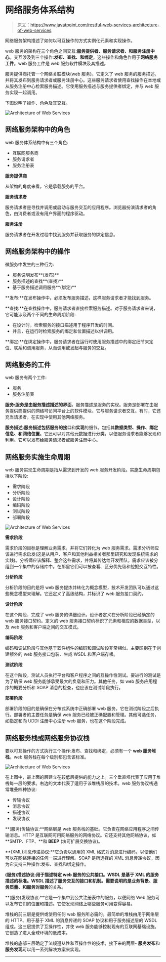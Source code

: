 # 网络服务体系结构

> 原文：<https://www.javatpoint.com/restful-web-services-architecture-of-web-services>

网络服务架构描述了如何以可互操作的方式实例化元素和实现操作。

web 服务的架构在三个角色之间交互:**服务提供者、服务请求者、**和**服务注册中心**。交互涉及到三个操作:**发布、查找、**和**绑定**。这些操作和角色作用于**网络服务工件**。web 服务工件是 web 服务软件模块及其描述。

服务提供商托管一个网络关联模块(web 服务)。它定义了 web 服务的服务描述，并将其发布到服务请求者或服务注册中心。这些服务请求者使用查找操作在本地或从服务注册中心检索服务描述。它使用服务描述与服务提供者绑定，并与 web 服务实现一起调用。

下图说明了操作、角色及其交互。

![Architecture of Web Services](img/42ceb8c9e41f36589b42dc73c4640635.png)

## 网络服务架构中的角色

web 服务体系结构中有三个角色:

*   互联网服务商
*   服务请求者
*   服务注册表

**服务提供商**

从架构的角度来看，它是承载服务的平台。

**服务请求者**

服务请求者是寻找并调用或启动与服务交互的应用程序。浏览器扮演请求者的角色，由消费者或没有用户界面的程序驱动。

**服务注册**

服务请求者在开发过程中找到服务并获取服务的绑定信息。

## 网络服务架构中的操作

微服务中发生的三种行为:

*   服务说明发布**(发布)**
*   服务描述的查找**(查找)**
*   基于服务描述调用服务**(绑定)**

**发布:**在发布操作中，必须发布服务描述，这样服务请求者才能找到服务。

**查找:**在查找操作中，服务请求者直接检索服务描述。对于服务请求者来说，它可能涉及两个不同的生命周期阶段:

*   在设计时，检索服务的接口描述用于程序开发的时间。
*   并且，在运行时检索服务的绑定和位置描述以供调用。

**绑定:**在绑定操作中，服务请求者在运行时使用服务描述中的绑定细节来定位、联系和调用服务，从而调用或发起与服务的交互。

## 网络服务的工件

web 服务有两个工件:

*   服务
*   服务注册表

**服务:**服务是由服务描述描述的**界面**。服务描述是服务的实现。服务是部署在由服务提供商提供的网络可访问平台上的软件模块。它与服务请求者交互。有时，它还充当请求者，在实现中使用其他网络服务。

**服务描述:**服务描述包括服务的**接口**和**实现**的细节。包括其**数据类型、操作、绑定信息、**和**网络位置**。它还可以对其他元数据进行分类，以便服务请求者能够发现和利用。它可以发布给服务请求者或服务注册中心。

## 网络服务实施生命周期

web 服务实现生命周期是指从需求到开发的 web 服务开发阶段。实施生命周期包括以下阶段:

*   需求阶段
*   分析阶段
*   设计阶段
*   编码阶段
*   测试阶段
*   部署阶段

![Architecture of Web Services](img/8d49ec7efa4a2318d6a5232d772e56a8.png)

**需求阶段**

需求阶段的目标是理解业务需求，并将它们转化为 web 服务需求。需求分析师应该进行需求启发(这是从用户、客户和其他利益相关者那里研究和发现系统需求的实践)。分析师应该解释、整合这些需求，并将其传达给开发团队。需求应该被分组到一个集中的存储库中，在那里它们可以被查看、区分优先级和挖掘交互特性。

**分析阶段**

分析阶段的目的是将 web 服务提炼并转化为概念模型，技术开发团队可以通过这些概念模型来理解。它还定义了高级结构，并标识了 web 服务接口契约。

**设计阶段**

在这个阶段，完成了 web 服务的详细设计。设计者定义在分析阶段已经确定的 web 服务接口契约。定义的 web 服务接口契约标识了元素和相应的数据类型，以及 web 服务和客户端之间的交互模式。

**编码阶段**

编码和调试阶段与其他基于软件组件的编码和调试阶段非常相似。主要区别在于创建额外的 web 服务接口包装、生成 WSDL 和客户端存根。

**测试阶段**

在这个阶段，测试人员执行平台和客户程序之间的互操作性测试。要进行的测试是为了确保 web 服务能够承受最大的负载和压力。其他任务，如 web 服务应用程序的概要分析和 SOAP 消息的检查，也应该在测试阶段执行。

**部署阶段**

部署阶段的目的是确保在分布式系统中正确部署 web 服务。它在测试阶段之后执行。部署者的主要任务是确保 web 服务已经被正确配置和管理。其他可选任务，如指定和向 UDDI 注册中心注册 web 服务，也在这个阶段完成。

## 网络服务栈或网络服务协议栈

要以可互操作的方式执行三个操作:发布、查找和绑定，必须有一个 **web 服务堆栈**。web 服务栈在每个级别都包含该标准。

![Architecture of Web Services](img/3c162964338d6ea64ffc00c2d89595fb.png)

在上图中，最上面的层建立在较低层提供的能力之上。三个垂直塔代表了应用于堆栈每一层的要求。右边的文本代表了适用于该堆栈层的技术。web 服务协议栈通常堆叠四种协议:

*   传输协议
*   消息协议
*   描述协议
*   发现协议

**(服务)传输协议:**网络层是 web 服务栈的基础。它负责在网络应用程序之间传输消息。HTTP 是互联网可用网络服务的网络协议。它还支持其他网络协议，如 **SMTP、FTP、**和 **BEEP** (块可扩展交换协议)。

**(XML)消息传递协议:**它负责以通用的 XML 格式对消息进行编码，以便他们可以在网络连接的任何一端进行理解。SOAP 是所选择的 XML 消息传递协议，因为它支持三种操作:发布、查找和绑定操作。

**(服务)描述协议:**用于描述特定 web 服务的公共接口。WSDL 是基于 XML 的服务描述的标准。WSDL 描述了服务交互的接口和机制。需要说明的是**业务背景、服务质量、**和**服务对服务**的关系。

**(服务)发现协议:**它是一个集中到公共注册表中的服务，以便网络 Web 服务可以发布它们的位置和描述。它使发现网络上哪些服务可用变得容易。

堆栈的前三层是提供或使用任何 web 服务所必需的。最简单的堆栈由用于网络层的 HTTP、用于基于 XML 的消息传递的 SOAP 协议和用于服务描述层的 WSDL 组成。这三层提供了互操作性，并使 web 服务能够控制现有的互联网基础设施。它创造了进入全球环境的低成本。

堆栈的底部三层确定了法规遵从性和互操作性的技术，接下来的两层- **服务发布**和**服务发现**可以用一系列解决方案来实现。

* * *